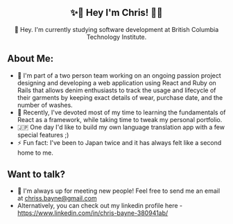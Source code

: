 <div align="center">

## :sparkles::flashlight: Hey I'm Chris! :flashlight::sparkles:

 👋 Hey. I'm currently studying software development at British Columbia Technology Institute.

</div>
 
## About Me:
- 🧮 I'm part of a two person team working on an ongoing passion project designing and developing a web application using React and Ruby on Rails that allows denim enthusiasts to track the usage and lifecycle of their garments by keeping exact details of wear, purchase date, and the number of washes.
- 🎋 Recently, I've devoted most of my time to learning the fundamentals of React as a framework, while taking time to tweak my personal portfolio.
- 🇯🇵 One day I'd like to build my own language translation app with a few special features ;)
- ⚡ Fun fact: I've been to Japan twice and it has always felt like a second home to me. 

## Want to talk?
- 🐶 I'm always up for meeting new people! Feel free to send me an email at chriss.bayne@gmail.com
- Alternatively, you can check out my linkedin profile here - https://www.linkedin.com/in/chris-bayne-380941ab/
